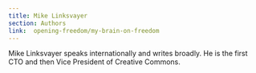 ```yaml
---
title: Mike Linksvayer
section: Authors
link:  opening-freedom/my-brain-on-freedom
---
```


Mike Linksvayer speaks internationally and writes broadly. He is the first CTO
and then Vice President of Creative Commons.


